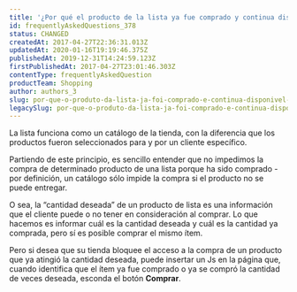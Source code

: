 ```yaml
---
title: '¿Por qué el producto de la lista ya fue comprado y continua disponible para compra?'
id: frequentlyAskedQuestions_378
status: CHANGED
createdAt: 2017-04-27T22:36:31.013Z
updatedAt: 2020-01-16T19:19:46.375Z
publishedAt: 2019-12-31T14:24:59.123Z
firstPublishedAt: 2017-04-27T23:01:46.303Z
contentType: frequentlyAskedQuestion
productTeam: Shopping
author: authors_3
slug: por-que-o-produto-da-lista-ja-foi-comprado-e-continua-disponivel-para-a-compra
legacySlug: por-que-o-produto-da-lista-ja-foi-comprado-e-continua-disponivel-para-a-compra
---
```


La lista funciona como un catálogo de la tienda, con la diferencia que los productos fueron seleccionados para y por un cliente específico.

Partiendo de este principio, es sencillo entender que no impedimos la compra de determinado producto de una lista porque ha sido comprado - por definición, un catálogo sólo impide la compra si el producto no se puede entregar.

O sea, la “cantidad deseada” de un producto de lista es una información que el cliente puede o no tener en consideración al comprar. Lo que hacemos es informar cuál es la cantidad deseada y cuál es la cantidad ya comprada, pero sí es posible comprar el mismo ítem.

Pero si desea que su tienda bloquee el acceso a la compra de un producto que ya atingió la cantidad deseada, puede insertar un Js en la página que, cuando identifica que el ítem ya fue comprado o ya se compró la cantidad de veces deseada, esconda el botón **Comprar**.
